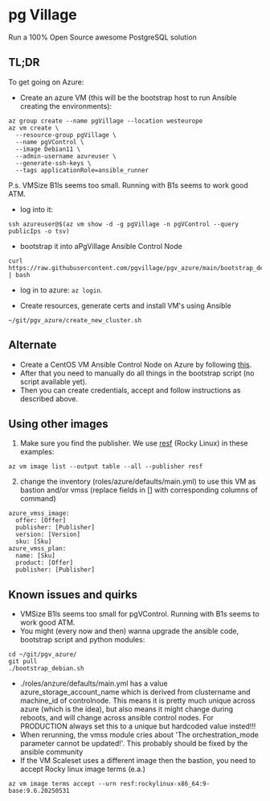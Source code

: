 # pg Village

Run a 100% Open Source awesome PostgreSQL solution

## TL;DR

To get going on Azure:

- Create an azure VM (this will be the bootstrap host to run Ansible creating the environments):

```
az group create --name pgVillage --location westeurope
az vm create \
  --resource-group pgVillage \
  --name pgVControl \
  --image Debian11 \
  --admin-username azureuser \
  --generate-ssh-keys \
  --tags applicationRole=ansible_runner
```

P.s. VMSize B1ls seems too small. Running with B1s seems to work good ATM.

- log into it:

```
ssh azureuser@$(az vm show -d -g pgVillage -n pgVControl --query publicIps -o tsv)
```

- bootstrap it into aPgVillage Ansible Control Node

```
curl https://raw.githubusercontent.com/pgvillage/pgv_azure/main/bootstrap_debian.sh | bash
```

- log in to azure: `az login`.

- Create resources, generate certs and install VM's using Ansible

```
~/git/pgv_azure/create_new_cluster.sh
```

## Alternate

- Create a CentOS VM Ansible Control Node on Azure by following [this](https://docs.microsoft.com/en-us/azure/developer/ansible/install-on-linux-vm?tabs=azure-cli#install-ansible-on-an-azure-linux-virtual-machine).
- After that you need to manually do all things in the bootstrap script (no script available yet).
- Then you can create credentials, accept and follow instructions as described above.

## Using other images

1. Make sure you find the publisher. We use [resf](https://forums.rockylinux.org/t/rocky-linux-images-on-azure-important-update/13721) (Rocky Linux) in these examples:

```
az vm image list --output table --all --publisher resf
```

2. change the inventory (roles/azure/defaults/main.yml) to use this VM as bastion and/or vmss (replace fields in [] with corresponding columns of command)

```
azure_vmss_image:
  offer: [Offer]
  publisher: [Publisher]
  version: [Version]
  sku: [Sku]
azure_vmss_plan:
  name: [Sku]
  product: [Offer]
  publisher: [Publisher]
```

## Known issues and quirks

- VMSize B1ls seems too small for pgVControl. Running with B1s seems to work good ATM.
- You might (every now and then) wanna upgrade the ansible code, bootstrap script and python modules:

```
cd ~/git/pgv_azure/
git pull
./bootstrap_debian.sh
```

- ./roles/anzure/defaults/main.yml has a value azure_storage_account_name which is derived from clustername and machine_id of controlnode. This means it is pretty much unique across azure (which is the idea), but also means it might change during reboots, and will change across ansible control nodes. For PRODUCTION always set this to a unique but hardcoded value insted!!!
- When rerunning, the vmss module cries about 'The orchestration_mode parameter cannot be updated!'. This probably should be fixed by the ansible community
- If the VM Scaleset uses a different image then the bastion, you need to accept Rocky linux image terms (e.a.)

```
az vm image terms accept --urn resf:rockylinux-x86_64:9-base:9.6.20250531
```
